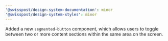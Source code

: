 ```yaml
---
'@swisspost/design-system-documentation': minor
'@swisspost/design-system-styles': minor
---
```


Added a new `segmented-button` component, which allows users to toggle between two or more content sections within the same area on the screen.
